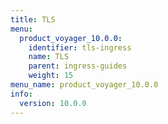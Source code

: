 ```yaml
---
title: TLS
menu:
  product_voyager_10.0.0:
    identifier: tls-ingress
    name: TLS
    parent: ingress-guides
    weight: 15
menu_name: product_voyager_10.0.0
info:
  version: 10.0.0
---
```


